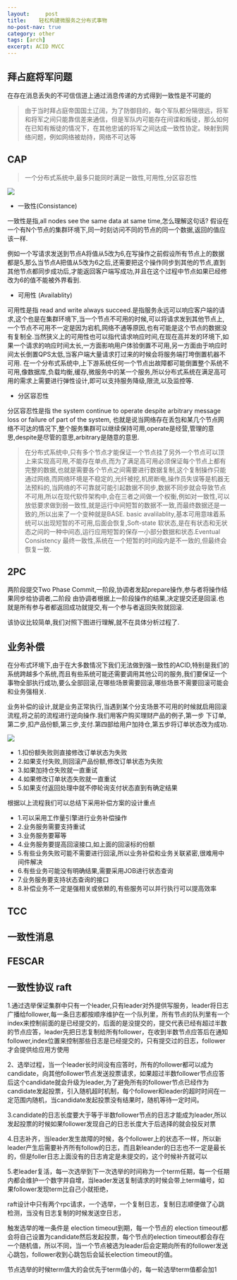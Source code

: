```yaml
---
layout:     post
title:    轻松构建微服务之分布式事物
no-post-nav: true
category: other
tags: [arch]
excerpt: ACID MVCC
---
```



## 拜占庭将军问题

在存在消息丢失的不可信信道上通过消息传递的方式得到一致性是不可能的

>由于当时拜占庭帝国国土辽阔，为了防御目的，每个军队都分隔很远，将军和将军之间只能靠信差来通信，但是军队内可能存在间谍和叛徒，那么如何在已知有叛徒的情况下，在其他忠诚的将军之间达成一致性协定。映射到网络问题，例如网络被劫持，网络不可达等

## CAP

> 一个分布式系统中,最多只能同时满足一致性,可用性,分区容忍性

![](https://pigpdong.github.io/assets/images/2019/distransaction/cap.jpeg)

- 一致性(Consistance)

一致性是指,all nodes see the same data at same time,怎么理解这句话? 假设在一个有N个节点的集群环境下,同一时刻访问不同的节点的同一个数据,返回的值应该一样.

例如一个写请求发送到节点A将值从5改为6,在写操作之前假设所有节点上的数据都是5,那么当节点A把值从5改为6之后,还需要把这个操作同步到其他的节点,直到其他节点都同步成功后,才能返回客户端写成功,并且在这个过程中节点如果已经修改为6的值不能被外界看到.


- 可用性 (Availablity)

可用性是指 read and write always succeed.是指服务永远可以响应客户端的请求,这个也是在集群环境下,当一个节点不可用的时候,可以将请求发到其他节点上,一个节点不可用不一定是因为宕机,网络不通等原因,也有可能是这个节点的数据没有复制全.当然狭义上的可用性也可以指代请求响应时间,在现在高并发的环境下,如果一个请求的响应时间太长,一方面影响用户体验倒置不可用,另一方面由于响应时间太长倒置QPS太低,当客户端大量请求打过来的时候会将服务端打垮倒置机器不可用.
在一个分布式系统中,上下游系统任何一个节点出故障都可能倒置整个系统不可用,像数据库,负载均衡,缓存,微服务中的某一个服务,所以分布式系统在满足高可用的需求上需要进行弹性设计,即可以支持服务降级,限流,以及监控等.

- 分区容忍性

分区容忍性是指 the system continue to operate despite arbitrary message loss or failure of part of the system, 也就是说当网络存在丢包和某几个节点网络不可达的情况下,整个服务集群可以继续保持可用,operate是经营,管理的意思,despite是尽管的意思,arbitrary是随意的意思.


>在分布式系统中,只有多个节点才能保证一个节点挂了另外一个节点可以顶上来实现高可用,不能存在单点,而为了满足高可用必须保证每个节点上都有完整的数据,也就是需要各个节点之间需要进行数据复制,这个复制操作只能通过网络,而网络环境是不稳定的,光纤被挖,机房断电,操作员失误等是机器无法预料的,当网络的不可靠就可能引起数据不同步,数据不同步就会导致节点不可用,所以在现代软件架构中,会在三者之间做一个权衡,例如对一致性,可以放低要求做到弱一致性,就是运行中间短暂的数据不一致,而最终数据还是一致的,所以出来了一个变种就是BASE.
basic avalilablity,基本可用意味着系统可以出现短暂的不可用,后面会恢复,Soft-state 软状态,是在有状态和无状态之间的一种中间态,运行应用短暂的保存一小部分数据和状态.Eventual Consistency 最终一致性,系统在一个短暂的时间段内是不一致的,但最终会恢复一致.


## 2PC

两阶段提交Two Phase Commit,一阶段,协调者发起prepare操作,参与者将操作结果同步给协调者,二阶段 由协调者根据上一阶段操作的结果,决定提交还是回滚.也就是所有参与者都返回成功就提交,有一个参与者返回失败就回滚.

该协议比较简单,我们对照下图进行理解,就不在具体分析过程了.





## 业务补偿

在分布式环境下,由于在大多数情况下我们无法做到强一致性的ACID,特别是我们的系统跨越多个系统,而且有些系统可能还需要调用其他公司的服务,我们要保证一个事物全部执行成功,要么全部回滚,在哪些场景需要回滚,哪些场景不需要回滚可能会和业务强相关.

业务补偿的设计,就是业务正常执行,当遇到某个分支场景不可用的时候就启用回滚流程,将之前的流程进行逆向操作.我们用客户购买理财产品的例子,第一步 下订单,第二步,扣产品份额,第三步,支付.第四部给用户加持仓,第五步将订单状态改为成功.

![](https://pigpdong.github.io/assets/images/2019/distransaction/order.jpg)

- 1.扣份额失败则直接修改订单状态为失败
- 2.如果支付失败,则回滚产品份额,修改订单状态为失败
- 3.如果加持仓失败就一直重试
- 4.如果修改订单状态失败就一直重试
- 5.如果支付返回处理中就不停轮询支付状态直到有确定结果

根据以上流程我们可以总结下采用补偿方案的设计重点

- 1.可以采用工作量引擎进行业务补偿操作
- 2.业务服务需要支持重试
- 3.业务服务要幂等
- 4.业务服务要提高回滚接口,如上面的回滚标的份额
- 5.有些业务失败可能不需要进行回滚,所以业务补偿和业务关联紧密,很难用中间件解决
- 6.有些业务可能没有明确结果,需要采用JOB进行状态查询
- 7.业务服务要支持状态查询的接口
- 8.补偿业务不一定是强相关或依赖的,有些服务可以并行执行可以提高效率


## TCC


## 一致性消息

## FESCAR

## 一致性协议 raft

1.通过选举保证集群中只有一个leader,只有leader对外提供写服务，leader将日志广播给follower,每一条日志都按顺序维护在一个队列里，所有节点的队列里有一个index来控制前面的是已经提交的，后面的是没提交的，提交代表已经有超过半数的节点应答，leader先把日志复制给所有follower，在收到半数节点应答后在通知follower,index位置来控制那些日志是已经提交的，只有提交过的日志，follower才会提供给应用方使用

2、选举过程，当一个leader长时间没有应答时，所有的follower都可以成为candidate，向其他follower节点发送投票请求，如果超过半数follower节点应答后这个candidate就会升级为leader,为了避免所有的follower节点已经作为candidate发起投票，引入随机超时机制，每个follower和leader的超时时间在一定范围内随机，当candidate发起投票没有结果时，随机等待一定时间。

3.candidate的日志长度要大于等于半数follower节点的日志才能成为leader,所以发起投票的时候如果follower发现自己的日志长度大于后选择的就会投反对票

4.日志补齐，当leader发生故障的时候，各个follower上的状态不一样，所以新leader产生后需要补齐所有follow的日志，而且新leander的日志也不一定是最长的，但是foller日志上面没有的日志肯定是未提交的，这个时候补齐就可以

5.老leader复活，每一次选举到下一次选举的时间称为一个term任期，每一个任期内都会维护一个数字并自增，当leader发送复制请求的时候会带上term编号，如果follower发现term比自己小就拒绝，


raft设计中只有两个rpc请求，一个选举，一个复制日志，复制日志顺便做了心跳检测，当没有日志复制的时候发送空日志，


触发选举的唯一条件是 election timeout到期，每一个节点的 election timeout都会将自己设置为candidate然后发起投票，每个节点的election timeout都会存在一个随机值，所以不同，当一个节点被选为leader后会定期向所有的follower发送心跳包，follower收到心跳包后会延长election timeout的值。

节点选举的时候term值大的会优先于term值小的，每一轮选举term值都会加1
